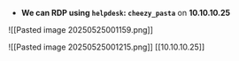 - **We can RDP using 	 `helpdesk`: `cheezy_pasta`** on **10.10.10.25**

![[Pasted image 20250525001159.png]]

![[Pasted image 20250525001215.png]]
[[10.10.10.25]]